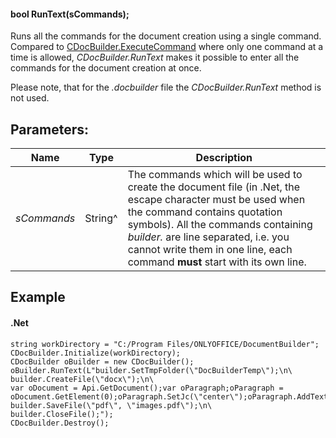 #### bool RunText(sCommands);

Runs all the commands for the document creation using a single command. Compared to [CDocBuilder.ExecuteCommand](/docbuilder/integrationapi/net/cdocbuilder/executecommand) where only one command at a time is allowed, *CDocBuilder.RunText* makes it possible to enter all the commands for the document creation at once.

Please note, that for the *.docbuilder* file the *CDocBuilder.RunText* method is not used.

## Parameters:

| Name        | Type    | Description                                                                                                                                                                                                                                                                                             |
| ----------- | ------- | ------------------------------------------------------------------------------------------------------------------------------------------------------------------------------------------------------------------------------------------------------------------------------------------------------- |
| *sCommands* | String^ | The commands which will be used to create the document file (in .Net, the escape character must be used when the command contains quotation symbols). All the commands containing *builder.* are line separated, i.e. you cannot write them in one line, each command **must** start with its own line. |

## Example

#### .Net

```
string workDirectory = "C:/Program Files/ONLYOFFICE/DocumentBuilder";
CDocBuilder.Initialize(workDirectory);
CDocBuilder oBuilder = new CDocBuilder();
oBuilder.RunText(L"builder.SetTmpFolder(\"DocBuilderTemp\");\n\
builder.CreateFile(\"docx\");\n\
var oDocument = Api.GetDocument();var oParagraph;oParagraph = oDocument.GetElement(0);oParagraph.SetJc(\"center\");oParagraph.AddText(\"Center\");\n\
builder.SaveFile(\"pdf\", \"images.pdf\");\n\
builder.CloseFile();");
CDocBuilder.Destroy();
```
